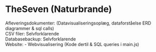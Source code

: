# TheSeven (Naturbrande)

Afleveringsdokumenter: (Datavisualiseringsoplæg, dataforståelse ERD diagrammer & sql calls)<br>
CSV filer: Selvforklarende<br>
Databasebackup: Selvforklarende<br>
Website: - Webvisualisering (Kode dertil & SQL queries i main.js)<br>
